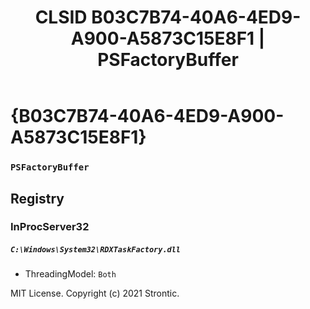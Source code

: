 ﻿---
title: "CLSID B03C7B74-40A6-4ED9-A900-A5873C15E8F1 | PSFactoryBuffer"
excerpt: What is COM-Object CLSID B03C7B74-40A6-4ED9-A900-A5873C15E8F1?
---

# {B03C7B74-40A6-4ED9-A900-A5873C15E8F1}

### `PSFactoryBuffer`

## Registry


### InProcServer32

##### `C:\Windows\System32\RDXTaskFactory.dll`
* ThreadingModel: `Both`

MIT License. Copyright (c) 2021 Strontic.



